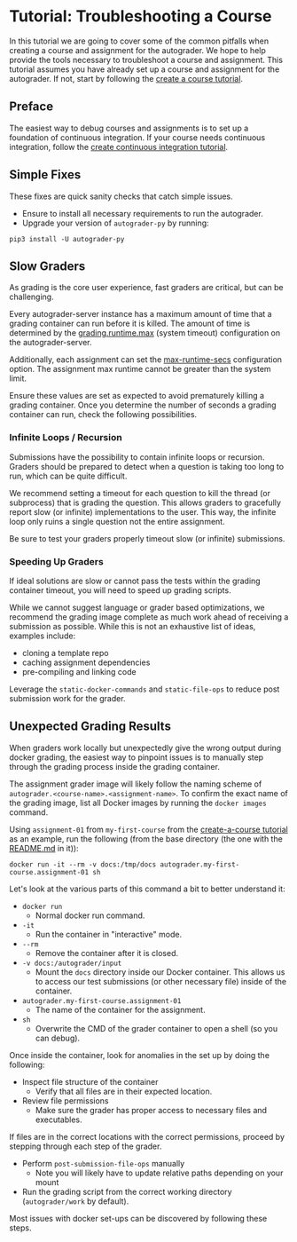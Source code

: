 # Tutorial: Troubleshooting a Course

In this tutorial we are going to cover some of the common pitfalls when creating a course and assignment for the autograder.
We hope to help provide the tools necessary to troubleshoot a course and assignment.
This tutorial assumes you have already set up a course and assignment for the autograder.
If not, start by following the [create a course tutorial](create-a-course.md).

## Preface

The easiest way to debug courses and assignments is to set up a foundation of continuous integration.
If your course needs continuous integration, follow the [create continuous integration tutorial](create-continuous-integration.md).

## Simple Fixes

These fixes are quick sanity checks that catch simple issues.
 - Ensure to install all necessary requirements to run the autograder.
 - Upgrade your version of `autograder-py` by running:
```
pip3 install -U autograder-py
```

## Slow Graders

As grading is the core user experience, fast graders are critical, but can be challenging.

Every autograder-server instance has a maximum amount of time that a grading container can run before it is killed.
The amount of time is determined by the [grading.runtime.max](../config.md#configuration-options) (system timeout) configuration on the autograder-server.

Additionally, each assignment can set the [max-runtime-secs](../types.md#assignment) configuration option.
The assignment max runtime cannot be greater than the system limit.

Ensure these values are set as expected to avoid prematurely killing a grading container.
Once you determine the number of seconds a grading container can run, check the following possibilities.

### Infinite Loops / Recursion

Submissions have the possibility to contain infinite loops or recursion.
Graders should be prepared to detect when a question is taking too long to run, which can be quite difficult.

We recommend setting a timeout for each question to kill the thread (or subprocess) that is grading the question.
This allows graders to gracefully report slow (or infinite) implementations to the user.
This way, the infinite loop only ruins a single question not the entire assignment.

Be sure to test your graders properly timeout slow (or infinite) submissions.

### Speeding Up Graders

If ideal solutions are slow or cannot pass the tests within the grading container timeout,
you will need to speed up grading scripts.

While we cannot suggest language or grader based optimizations,
we recommend the grading image complete as much work ahead of receiving a submission as possible.
While this is not an exhaustive list of ideas, examples include:
 - cloning a template repo
 - caching assignment dependencies
 - pre-compiling and linking code

Leverage the `static-docker-commands` and `static-file-ops` to reduce post submission work for the grader.

## Unexpected Grading Results

When graders work locally but unexpectedly give the wrong output during docker grading,
the easiest way to pinpoint issues is to manually step through the grading process inside the grading container.

The assignment grader image will likely follow the naming scheme of `autograder.<course-name>.<assignment-name>`.
To confirm the exact name of the grading image, list all Docker images by running the `docker images` command.

Using `assignment-01` from `my-first-course` from the [create-a-course tutorial](create-a-course.md) as an example,
run the following (from the base directory (the one with the [README.md](../../README.md) in it)):
```
docker run -it --rm -v docs:/tmp/docs autograder.my-first-course.assignment-01 sh
```

Let's look at the various parts of this command a bit to better understand it:
 - `docker run`
   - Normal docker run command.
 - `-it`
   - Run the container in "interactive" mode.
 - `--rm`
   - Remove the container after it is closed.
 - `-v docs:/autograder/input`
   - Mount the `docs` directory inside our Docker container.
     This allows us to access our test submissions (or other necessary file) inside of the container.
 - `autograder.my-first-course.assignment-01`
   - The name of the container for the assignment.
 - `sh`
   - Overwrite the CMD of the grader container to open a shell (so you can debug).

Once inside the container, look for anomalies in the set up by doing the following:
 - Inspect file structure of the container
   - Verify that all files are in their expected location.
 - Review file permissions
   - Make sure the grader has proper access to necessary files and executables.

If files are in the correct locations with the correct permissions,
proceed by stepping through each step of the grader.
 - Perform `post-submission-file-ops` manually
   - Note you will likely have to update relative paths depending on your mount
 - Run the grading script from the correct working directory (`autograder/work` by default).

Most issues with docker set-ups can be discovered by following these steps.
